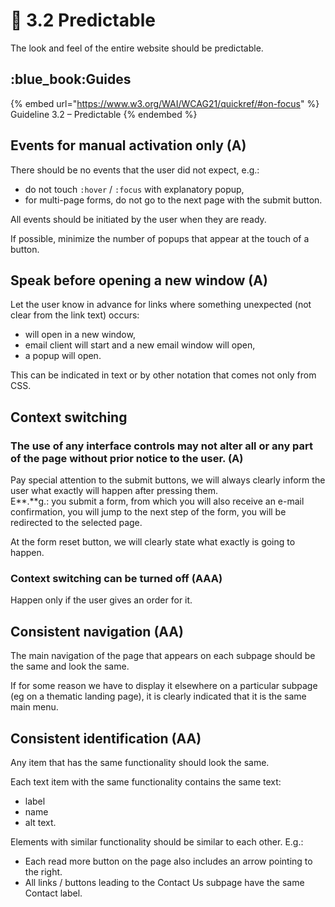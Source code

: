 # 🔮 3.2 Predictable

The look and feel of the entire website should be predictable.

## :blue\_book:Guides

{% embed url="https://www.w3.org/WAI/WCAG21/quickref/#on-focus" %}
Guideline 3.2 – Predictable
{% endembed %}

## Events for manual activation only (A)

There should be no events that the user did not expect, e.g.:

* do not touch `:hover` / `:focus` with explanatory popup,
* for multi-page forms, do not go to the next page with the submit button.

All events should be initiated by the user when they are ready.

If possible, minimize the number of popups that appear at the touch of a button.

## Speak before opening a new window (A)

Let the user know in advance for links where something unexpected (not clear from the link text) occurs:

* will open in a new window,
* email client will start and a new email window will open,
* a popup will open.

This can be indicated in text or by other notation that comes not only from CSS.

## **Context switching**

### The use of any interface controls may not alter all or any part of the page without prior notice to the user. (A)

Pay special attention to the submit buttons, we will always clearly inform the user what exactly will happen after pressing them.\
E**.**g.: you submit a form, from which you will also receive an e-mail confirmation, you will jump to the next step of the form, you will be redirected to the selected page.

At the form reset button, we will clearly state what exactly is going to happen.

### Context switching can be turned off (AAA)

&#x20;Happen only if the user gives an order for it.

## Consistent navigation (AA)

The main navigation of the page that appears on each subpage should be the same and look the same.

If for some reason we have to display it elsewhere on a particular subpage (eg on a thematic landing page), it is clearly indicated that it is the same main menu.

## Consistent identification (AA)

Any item that has the same functionality should look the same.

Each text item with the same functionality contains the same text:

* label
* name
* alt text.

Elements with similar functionality should be similar to each other. E.g.:

* Each read more button on the page also includes an arrow pointing to the right.
* All links / buttons leading to the Contact Us subpage have the same Contact label.
